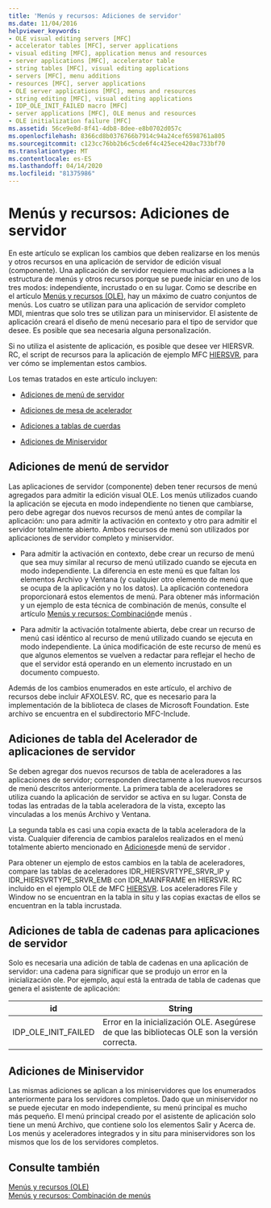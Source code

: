 ```yaml
---
title: 'Menús y recursos: Adiciones de servidor'
ms.date: 11/04/2016
helpviewer_keywords:
- OLE visual editing servers [MFC]
- accelerator tables [MFC], server applications
- visual editing [MFC], application menus and resources
- server applications [MFC], accelerator table
- string tables [MFC], visual editing applications
- servers [MFC], menu additions
- resources [MFC], server applications
- OLE server applications [MFC], menus and resources
- string editing [MFC], visual editing applications
- IDP_OLE_INIT_FAILED macro [MFC]
- server applications [MFC], OLE menus and resources
- OLE initialization failure [MFC]
ms.assetid: 56ce9e8d-8f41-4db8-8dee-e8b0702d057c
ms.openlocfilehash: 8366cd8b0376766b7914c94a24cef6598761a805
ms.sourcegitcommit: c123cc76bb2b6c5cde6f4c425ece420ac733bf70
ms.translationtype: MT
ms.contentlocale: es-ES
ms.lasthandoff: 04/14/2020
ms.locfileid: "81375986"
---
```

# <a name="menus-and-resources-server-additions"></a>Menús y recursos: Adiciones de servidor

En este artículo se explican los cambios que deben realizarse en los menús y otros recursos en una aplicación de servidor de edición visual (componente). Una aplicación de servidor requiere muchas adiciones a la estructura de menús y otros recursos porque se puede iniciar en uno de los tres modos: independiente, incrustado o en su lugar. Como se describe en el artículo [Menús y recursos (OLE),](../mfc/menus-and-resources-ole.md) hay un máximo de cuatro conjuntos de menús. Los cuatro se utilizan para una aplicación de servidor completo MDI, mientras que solo tres se utilizan para un miniservidor. El asistente de aplicación creará el diseño de menú necesario para el tipo de servidor que desee. Es posible que sea necesaria alguna personalización.

Si no utiliza el asistente de aplicación, es posible que desee ver HIERSVR. RC, el script de recursos para la aplicación de ejemplo MFC [HIERSVR](../overview/visual-cpp-samples.md), para ver cómo se implementan estos cambios.

Los temas tratados en este artículo incluyen:

- [Adiciones de menú de servidor](#_core_server_menu_additions)

- [Adiciones de mesa de acelerador](#_core_server_application_accelerator_table_additions)

- [Adiciones a tablas de cuerdas](../mfc/menus-and-resources-container-additions.md)

- [Adiciones de Miniservidor](#_core_mini.2d.server_additions)

## <a name="server-menu-additions"></a><a name="_core_server_menu_additions"></a>Adiciones de menú de servidor

Las aplicaciones de servidor (componente) deben tener recursos de menú agregados para admitir la edición visual OLE. Los menús utilizados cuando la aplicación se ejecuta en modo independiente no tienen que cambiarse, pero debe agregar dos nuevos recursos de menú antes de compilar la aplicación: uno para admitir la activación en contexto y otro para admitir el servidor totalmente abierto. Ambos recursos de menú son utilizados por aplicaciones de servidor completo y miniservidor.

- Para admitir la activación en contexto, debe crear un recurso de menú que sea muy similar al recurso de menú utilizado cuando se ejecuta en modo independiente. La diferencia en este menú es que faltan los elementos Archivo y Ventana (y cualquier otro elemento de menú que se ocupa de la aplicación y no los datos). La aplicación contenedora proporcionará estos elementos de menú. Para obtener más información y un ejemplo de esta técnica de combinación de menús, consulte el artículo [Menús y recursos: Combinación](../mfc/menus-and-resources-menu-merging.md)de menús .

- Para admitir la activación totalmente abierta, debe crear un recurso de menú casi idéntico al recurso de menú utilizado cuando se ejecuta en modo independiente. La única modificación de este recurso de menú es que algunos elementos se vuelven a redactar para reflejar el hecho de que el servidor está operando en un elemento incrustado en un documento compuesto.

Además de los cambios enumerados en este artículo, el archivo de recursos debe incluir AFXOLESV. RC, que es necesario para la implementación de la biblioteca de clases de Microsoft Foundation. Este archivo se encuentra en el subdirectorio MFC-Include.

## <a name="server-application-accelerator-table-additions"></a><a name="_core_server_application_accelerator_table_additions"></a>Adiciones de tabla del Acelerador de aplicaciones de servidor

Se deben agregar dos nuevos recursos de tabla de aceleradores a las aplicaciones de servidor; corresponden directamente a los nuevos recursos de menú descritos anteriormente. La primera tabla de aceleradores se utiliza cuando la aplicación de servidor se activa en su lugar. Consta de todas las entradas de la tabla aceleradora de la vista, excepto las vinculadas a los menús Archivo y Ventana.

La segunda tabla es casi una copia exacta de la tabla aceleradora de la vista. Cualquier diferencia de cambios paralelos realizados en el menú totalmente abierto mencionado en [Adiciones](#_core_server_menu_additions)de menú de servidor .

Para obtener un ejemplo de estos cambios en la tabla de aceleradores, compare las tablas de aceleradores IDR_HIERSVRTYPE_SRVR_IP y IDR_HIERSVRTYPE_SRVR_EMB con IDR_MAINFRAME en HIERSVR. RC incluido en el ejemplo OLE de MFC [HIERSVR](../overview/visual-cpp-samples.md). Los aceleradores File y Window no se encuentran en la tabla in situ y las copias exactas de ellos se encuentran en la tabla incrustada.

## <a name="string-table-additions-for-server-applications"></a><a name="_core_string_table_additions_for_server_applications"></a>Adiciones de tabla de cadenas para aplicaciones de servidor

Solo es necesaria una adición de tabla de cadenas en una aplicación de servidor: una cadena para significar que se produjo un error en la inicialización ole. Por ejemplo, aquí está la entrada de tabla de cadenas que genera el asistente de aplicación:

|id|String|
|--------|------------|
|IDP_OLE_INIT_FAILED|Error en la inicialización OLE. Asegúrese de que las bibliotecas OLE son la versión correcta.|

## <a name="miniserver-additions"></a><a name="_core_mini.2d.server_additions"></a>Adiciones de Miniservidor

Las mismas adiciones se aplican a los miniservidores que los enumerados anteriormente para los servidores completos. Dado que un miniservidor no se puede ejecutar en modo independiente, su menú principal es mucho más pequeño. El menú principal creado por el asistente de aplicación solo tiene un menú Archivo, que contiene solo los elementos Salir y Acerca de. Los menús y aceleradores integrados y in situ para miniservidores son los mismos que los de los servidores completos.

## <a name="see-also"></a>Consulte también

[Menús y recursos (OLE)](../mfc/menus-and-resources-ole.md)<br/>
[Menús y recursos: Combinación de menús](../mfc/menus-and-resources-menu-merging.md)
